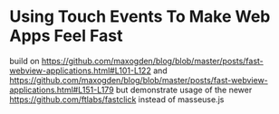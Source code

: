 # Using Touch Events To Make Web Apps Feel Fast

build on https://github.com/maxogden/blog/blob/master/posts/fast-webview-applications.html#L101-L122 and https://github.com/maxogden/blog/blob/master/posts/fast-webview-applications.html#L151-L179 but demonstrate usage of the newer https://github.com/ftlabs/fastclick instead of masseuse.js
